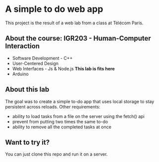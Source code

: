 # A simple to do web app

This project is the result of a web lab from a class at Télécom Paris.

## About the course: **IGR203 - Human-Computer Interaction**

- Software Development - C++
- User-Centered Design
- Web Interfaces - Js & Node.js **This lab is fits here**
- Arduino

## About this lab

The goal was to create a simple to-do app that uses local storage to stay persistent across reloads. 
Other requirements:
- ability to load tasks from a file on the server using the fetch() api
- prevent from putting two times the same to-do
- ability to remove all the completed tasks at once

## Want to try it?

You can just clone this repo and run it on a server. 
